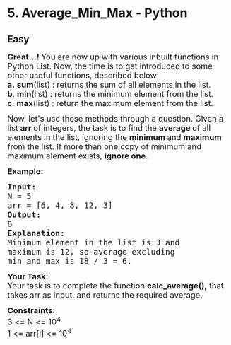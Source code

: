 # 5. Average_Min_Max - Python
## Easy 
<div class="problem-statement">
                <p></p><p><span style="font-size:18px"><strong>Great...! </strong>You are now up with various inbuilt functions in Python List. Now, the time is to get introduced to some other useful functions, described below:<br>
<strong>a.</strong> <strong>sum</strong>(list) : returns the sum of all elements in the list.<br>
<strong>b</strong>. <strong>min</strong>(list) : returns the minimum element from the list.<br>
<strong>c</strong>. <strong>max</strong>(list) : return the maximum element from the list.</span></p>

<p><span style="font-size:18px">Now, let's use these methods through a question. Given a list <strong>arr&nbsp;</strong>of integers, the task is to find the <strong>average </strong>of all elements in the list, ignoring the <strong>minimum </strong>and <strong>maximum </strong>from the list. If more than one copy of minimum and maximum element exists, <strong>ignore one</strong>.</span></p>

<p><span style="font-size:18px"><strong>Example: </strong></span></p>

<pre><span style="font-size:18px"><strong>Input:</strong>
N = 5 
arr = [6, 4, 8, 12, 3]
<strong>Output:</strong> 
6
<strong>Explanation: </strong>
Minimum element in the list is 3 and
maximum is 12, so average excluding 
min and max is 18 / 3 = 6.</span></pre>

<p><span style="font-size:18px"><strong>Your Task:</strong><br>
Your task is to complete the function <strong>calc_average(),</strong>&nbsp;that takes arr as input, and returns the required average.</span></p>

<p><span style="font-size:18px"><strong>Constraints</strong>:<br>
3 &lt;= N &lt;= 10<sup>4</sup><br>
1 &lt;= arr[i] &lt;= 10<sup>4</sup></span></p>
 <p></p>
            </div>